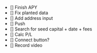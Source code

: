 - [] Finish APY
- [] Fix planted data
- [] Add address input
- [] Push
- [] Search for seed capital + date + fees
- [] Calc P/L
- [] Connect button?
- [] Record video
